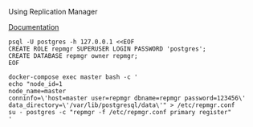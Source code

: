 Using Replication Manager

[Documentation](https://repmgr.org/docs/current/index.html)

```
psql -U postgres -h 127.0.0.1 <<EOF
CREATE ROLE repmgr SUPERUSER LOGIN PASSWORD 'postgres';
CREATE DATABASE repmgr owner repmgr;
EOF

docker-compose exec master bash -c '
echo "node_id=1
node_name=master
conninfo=\'host=master user=repmgr dbname=repmgr password=123456\'
data_directory=\'/var/lib/postgresql/data\'" > /etc/repmgr.conf
su - postgres -c "repmgr -f /etc/repmgr.conf primary register"
'


